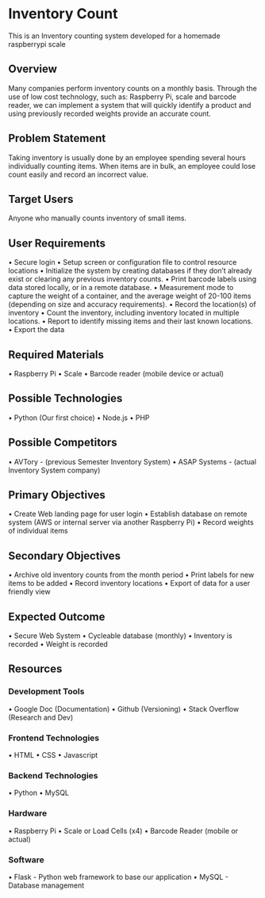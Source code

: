 # Inventory Count
This is an Inventory counting system developed for a homemade raspberrypi scale

## Overview
Many companies perform inventory counts on a monthly basis. Through the use of low cost technology,
such as: Raspberry Pi, scale and barcode reader, we can implement a system that will quickly
identify a product and using previously recorded weights provide an accurate count.

## Problem Statement
Taking inventory is usually done by an employee spending several hours individually counting items.
When items are in bulk, an employee could lose count easily and record an incorrect value.

## Target Users
Anyone who manually counts inventory of small items.

## User Requirements
• Secure login
• Setup screen or configuration file to control resource locations
• Initialize the system by creating databases if they don’t already exist or clearing any previous inventory counts.
• Print barcode labels using data stored locally, or in a remote database.
• Measurement mode to capture the weight of a container, and the average weight of 20-100 items (depending on size and accuracy requirements).
• Record the location(s) of inventory
• Count the inventory, including inventory located in multiple locations.
• Report to identify missing items and their last known locations.
• Export the data

## Required Materials
• Raspberry Pi
• Scale
• Barcode reader (mobile device or actual)

## Possible Technologies
• Python (Our first choice)
• Node.js
• PHP

## Possible Competitors
• AVTory - (previous Semester Inventory System)
• ASAP Systems - (actual Inventory System company)

## Primary Objectives
• Create Web landing page for user login
• Establish database on remote system (AWS or internal server via another Raspberry Pi)
• Record weights of individual items

## Secondary Objectives
• Archive old inventory counts from the month period
• Print labels for new items to be added
• Record inventory locations
• Export of data for a user friendly view

## Expected Outcome
• Secure Web System
• Cycleable database (monthly)
• Inventory is recorded
• Weight is recorded

## Resources
### Development Tools
• Google Doc (Documentation)
• Github (Versioning)
• Stack Overflow (Research and Dev)

### Frontend Technologies
• HTML
• CSS
• Javascript

### Backend Technologies
• Python
• MySQL

### Hardware
• Raspberry Pi
• Scale or Load Cells (x4)
• Barcode Reader (mobile or actual)

### Software
• Flask - Python web framework to base our application
• MySQL - Database management
